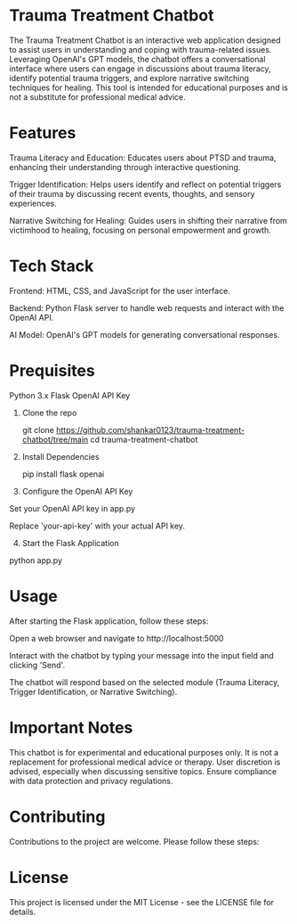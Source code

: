 # Trauma Treatment Chatbot

The Trauma Treatment Chatbot is an interactive web application designed to assist users in understanding and coping with trauma-related issues. Leveraging OpenAI's GPT models, the chatbot offers a conversational interface where users can engage in discussions about trauma literacy, identify potential trauma triggers, and explore narrative switching techniques for healing. This tool is intended for educational purposes and is not a substitute for professional medical advice.

# Features
Trauma Literacy and Education: Educates users about PTSD and trauma, enhancing their understanding through interactive questioning.

Trigger Identification: Helps users identify and reflect on potential triggers of their trauma by discussing recent events, thoughts, and sensory experiences.

Narrative Switching for Healing: Guides users in shifting their narrative from victimhood to healing, focusing on personal empowerment and growth.

# Tech Stack
Frontend: HTML, CSS, and JavaScript for the user interface.

Backend: Python Flask server to handle web requests and interact with the OpenAI API.

AI Model: OpenAI's GPT models for generating conversational responses.

# Prequisites

Python 3.x
Flask
OpenAI API Key

1. Clone the repo

    git clone https://github.com/shankar0123/trauma-treatment-chatbot/tree/main
    cd trauma-treatment-chatbot

2. Install Dependencies

   pip install flask openai

3. Configure the OpenAI API Key

Set your OpenAI API key in app.py

Replace 'your-api-key' with your actual API key.

4. Start the Flask Application

python app.py

# Usage

After starting the Flask application, follow these steps:

Open a web browser and navigate to http://localhost:5000

Interact with the chatbot by typing your message into the input field and clicking 'Send'.

The chatbot will respond based on the selected module (Trauma Literacy, Trigger Identification, or Narrative Switching).


# Important Notes

This chatbot is for experimental and educational purposes only.
It is not a replacement for professional medical advice or therapy.
User discretion is advised, especially when discussing sensitive topics.
Ensure compliance with data protection and privacy regulations.

# Contributing

Contributions to the project are welcome. Please follow these steps:

# License
This project is licensed under the MIT License - see the LICENSE file for details.
